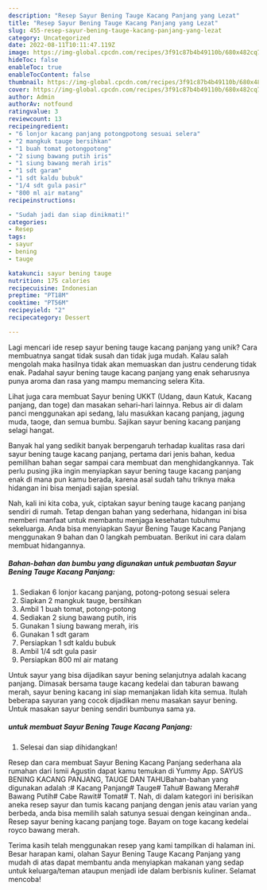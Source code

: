 ```yaml
---
description: "Resep Sayur Bening Tauge Kacang Panjang yang Lezat"
title: "Resep Sayur Bening Tauge Kacang Panjang yang Lezat"
slug: 455-resep-sayur-bening-tauge-kacang-panjang-yang-lezat
category: Uncategorized
date: 2022-08-11T10:11:47.119Z
image: https://img-global.cpcdn.com/recipes/3f91c87b4b49110b/680x482cq70/sayur-bening-tauge-kacang-panjang-foto-resep-utama.jpg
hideToc: false
enableToc: true
enableTocContent: false
thumbnail: https://img-global.cpcdn.com/recipes/3f91c87b4b49110b/680x482cq70/sayur-bening-tauge-kacang-panjang-foto-resep-utama.jpg
cover: https://img-global.cpcdn.com/recipes/3f91c87b4b49110b/680x482cq70/sayur-bening-tauge-kacang-panjang-foto-resep-utama.jpg
author: Admin
authorAv: notfound
ratingvalue: 3
reviewcount: 13
recipeingredient:
- "6 lonjor kacang panjang potongpotong sesuai selera"
- "2 mangkuk tauge bersihkan"
- "1 buah tomat potongpotong"
- "2 siung bawang putih iris"
- "1 siung bawang merah iris"
- "1 sdt garam"
- "1 sdt kaldu bubuk"
- "1/4 sdt gula pasir"
- "800 ml air matang"
recipeinstructions:

- "Sudah jadi dan siap dinikmati!"
categories:
- Resep
tags:
- sayur
- bening
- tauge

katakunci: sayur bening tauge 
nutrition: 175 calories
recipecuisine: Indonesian
preptime: "PT18M"
cooktime: "PT56M"
recipeyield: "2"
recipecategory: Dessert

---
```





Lagi mencari ide resep sayur bening tauge kacang panjang yang unik? Cara membuatnya sangat tidak susah dan tidak juga mudah. Kalau salah mengolah maka hasilnya tidak akan memuaskan dan justru cenderung tidak enak. Padahal sayur bening tauge kacang panjang yang enak seharusnya punya aroma dan rasa yang mampu memancing selera Kita.





Lihat juga cara membuat Sayur bening UKKT (Udang, daun Katuk, Kacang panjang, dan toge) dan masakan sehari-hari lainnya. Rebus air di dalam panci menggunakan api sedang, lalu masukkan kacang panjang, jagung muda, taoge, dan semua bumbu. Sajikan sayur bening kacang panjang selagi hangat.

Banyak hal yang sedikit banyak berpengaruh terhadap kualitas rasa dari sayur bening tauge kacang panjang, pertama dari jenis bahan, kedua pemilihan bahan segar sampai cara membuat dan menghidangkannya. Tak perlu pusing jika ingin menyiapkan sayur bening tauge kacang panjang enak di mana pun kamu berada, karena asal sudah tahu triknya maka hidangan ini bisa menjadi sajian spesial.






Nah, kali ini kita coba, yuk, ciptakan sayur bening tauge kacang panjang sendiri di rumah. Tetap dengan bahan yang sederhana, hidangan ini bisa memberi manfaat untuk membantu menjaga kesehatan tubuhmu sekeluarga. Anda bisa menyiapkan Sayur Bening Tauge Kacang Panjang menggunakan 9 bahan dan 0 langkah pembuatan. Berikut ini cara dalam membuat hidangannya.

<!--inarticleads1-->

##### Bahan-bahan dan bumbu yang digunakan untuk pembuatan Sayur Bening Tauge Kacang Panjang:

1. Sediakan 6 lonjor kacang panjang, potong-potong sesuai selera
1. Siapkan 2 mangkuk tauge, bersihkan
1. Ambil 1 buah tomat, potong-potong
1. Sediakan 2 siung bawang putih, iris
1. Gunakan 1 siung bawang merah, iris
1. Gunakan 1 sdt garam
1. Persiapkan 1 sdt kaldu bubuk
1. Ambil 1/4 sdt gula pasir
1. Persiapkan 800 ml air matang


Untuk sayur yang bisa dijadikan sayur bening selanjutnya adalah kacang panjang. Dimasak bersama tauge kacang kedelai dan taburan bawang merah, sayur bening kacang ini siap memanjakan lidah kita semua. Itulah beberapa sayuran yang cocok dijadikan menu masakan sayur bening. Untuk masakan sayur bening sendiri bumbunya sama ya. 

<!--inarticleads2-->

#####  untuk membuat Sayur Bening Tauge Kacang Panjang:


1. Selesai dan siap dihidangkan!

Resep dan cara membuat Sayur Bening Kacang Panjang sederhana ala rumahan dari Ismii Agustin dapat kamu temukan di Yummy App. SAYUS BENING KACANG PANJANG, TAUGE DAN TAHUBahan-bahan yang digunakan adalah :# Kacang Panjang# Tauge# Tahu# Bawang Merah# Bawang Putih# Cabe Rawit# Tomat# T. Nah, di dalam kategori ini berisikan aneka resep sayur dan tumis kacang panjang dengan jenis atau varian yang berbeda, anda bisa memilih salah satunya sesuai dengan keinginan anda.. Resep sayur bening kacang panjang toge. Bayam on toge kacang kedelai royco bawang merah. 

Terima kasih telah menggunakan resep yang kami tampilkan di halaman ini. Besar harapan kami, olahan Sayur Bening Tauge Kacang Panjang yang mudah di atas dapat membantu anda menyiapkan makanan yang sedap untuk keluarga/teman ataupun menjadi ide dalam berbisnis kuliner. Selamat mencoba!
